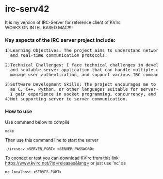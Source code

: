 # irc-serv42
It is my version of IRC-Server for reference client of KVIrc</br>
WORKS ON INTEL BASED MAC!!!!</br> 
<h3>Key aspects of the IRC server project include:</h3>

<pre>
1)Learning Objectives: The project aims to understand networking concepts, client-server architecture,
  and real-time communication protocols.</br>
2)Technical Challenges: I face technical challenges in developing a robust
  and scalable server application that can handle multiple client connections,
  manage user authentication, and support various IRC commands and functionalities.</br>
3)Software Development Skills: The project encourages me to apply my programming skills in languages such
  as C, C++, Python, or other languages suitable for server-side development. 
  I gain experience in socket programming, concurrency, and error handling.
4)Not supporting server to server communication.</pre>

<h3>How to use</h3>
Use command below to compile

```
make
```
Then use this command line to start the server

```
./ircserv <SERVER_PORT> <SERVER_PASSWORD>
```
To coonect or test you can download KVIrc from this link https://www.kvirc.net/?id=releases&lang=
or just use 'nc' as

```
nc localhost <SERVER_PORT>
```

